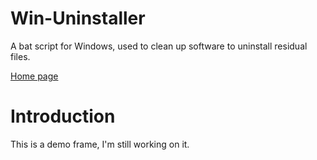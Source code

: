 # Win-Uninstaller
A bat script for Windows, used to clean up software to uninstall residual files.

[Home page](https://dev-coco.github.io/)
# Introduction
This is a demo frame, I'm still working on it.
